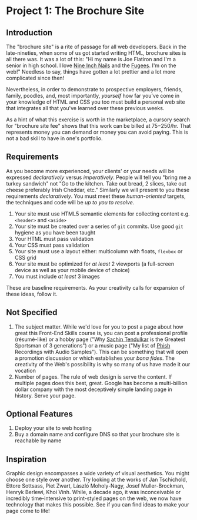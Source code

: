 # Project 1: The Brochure Site

## Introduction

The "brochure site" is a rite of passage for all web developers. Back in the
late-nineties, when some of us got started writing HTML, brochure sites is all
there was. It was a lot of this: "Hi my name is Joe Flatiron and I'm a senior
in high school. I love [Nine Inch Nails][NIN] and the [Fugees][]. I'm on the
web!" Needless to say, things have gotten a lot prettier and a lot more
complicated since then!

Nevertheless, in order to demonstrate to prospective employers, friends,
family, poodles, and, most importantly, _yourself_ how far you've come in your
knowledge of HTML and CSS you too must build a personal web site that
integrates all that you've learned over these previous weeks.

As a hint of what this exercise is worth in the marketplace, a cursory search
for "brochure site fee" shows that this work can be billed at $75-$250/hr. That
represents money you can demand or money you can avoid paying. This is not a
bad skill to have in one's portfolio.

## Requirements

As you become more experienced, your clients' or your needs will be expressed
_declaratively_ versus _imperatively_. People will tell you "bring me a turkey
sandwich" not "Go to the kitchen. Take out bread, 2 slices, take out cheese
preferably Irish Cheddar, etc." Similarly we will present to you these
requirements _declaratively_. You must meet these _human-oriented_ targets, the
techniques and code will be _up to you to resolve_.

1. Your site must use HTML5 semantic elements for collecting content e.g.
   `<header>` and `<aside>`
2. Your site must be created over a series of `git` commits. Use good `git`
   hygiene as you have been taught
3. Your HTML must pass validation
4. Your CSS must pass validation
5. Your site must use a layout either: multicolumn with floats, `flexbox` or
   CSS grid
6. Your site must be optimized for _at least_ 2 viewports (a full-screen device
   as well as your mobile device of choice)
7. You must include _at least_ 3 images

These are baseline requirements. As your creativity calls for expansion of
these ideas, follow it.

## Not Specified

1. The subject matter. While we'd love for you to post a page about how great
   this Front-End Skills course is, you can post a professional profile
   (r&eacute;sum&eacute;-like) or a hobby page ("Why [Sachin Tendulkar][ST] is the
   Greatest Sportsman of 3 generations") or a music page ("My list of [Phish][]
   Recordings with Audio Samples"). This can be something that will open a
   promotion discussion or which establishes your _bona fides_. The creativity
   of the Web's possibility is why so many of us have made it our vocation
2. Number of pages. The rule of web design is serve the content. If multiple
   pages does this best, great. Google has become a multi-billion dollar
   company with the most deceptively simple landing page in history. Serve your
   page.

## Optional Features

1. Deploy your site to web hosting
2. Buy a domain name and configure DNS so that your brochure site is reachable
   by name

## Inspiration

Graphic design encompasses a wide variety of visual aesthetics. You might
choose one style over another. Try looking at the works of Jan Tschichold,
Ettore Sottsass, Piet Zwart, László Moholy-Nagy, Josef Muller-Brockman, Henryk
Berlewi, Khoi Vinh. While, a decade ago, it was inconceivable or incredibly
time-intensive to print-styled pages on the web, we now have technology that
makes this possible. See if you can find ideas to make your page come to life!

[NIN]: https://en.wikipedia.org/wiki/Nine_Inch_Nails
[Fugees]: https://en.wikipedia.org/wiki/Fugees
[ST]: https://en.wikipedia.org/wiki/Sachin_Tendulkar
[Phish]: https://en.wikipedia.org/wiki/Phish
